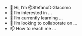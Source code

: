 - 👋 Hi, I’m @StefanoDiGIacomo
- 👀 I’m interested in ...
- 🌱 I’m currently learning ...
- 💞️ I’m looking to collaborate on ...
- 📫 How to reach me ...

<!---
StefanoDiGIacomo/StefanoDiGIacomo is a ✨ special ✨ repository because its `README.md` (this file) appears on your GitHub profile.
You can click the Preview link to take a look at your changes.

git config --global user.name "Stefano"
git config --global user.email "yoyodigiacomo@gmail.com"

